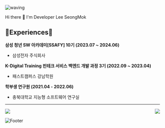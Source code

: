 ![waving](https://capsule-render.vercel.app/api?type=waving&height=300&text=SeongMok%20Lee&fontColor=FFFFFF&animation=twinkling&fontAlign=50&fontAlignY=40&color=0:BCE3FD,100:C091F6&section=header)
</br>

Hi there 👋 I'm Developer Lee SeongMok  </br>


<div align = left>

<!--
## 💻Tech Skills💻
## Language
  <img src="https://img.shields.io/badge/java-007396?style=for-the-badge&logo=java&logoColor=white">
  <img src="https://img.shields.io/badge/Python-3776AB?style=for-the-badge&logo=Python&logoColor=white">
  <img src="https://img.shields.io/badge/TypeScript-3178C6?style=for-the-badge&logo=TypeScript&logoColor=white">

## Framework
  <img src="https://img.shields.io/badge/Spring Boot-6DB33F?style=for-the-badge&logo=Spring Boot&logoColor=white">
  <img src="https://img.shields.io/badge/Spring-6DB33F?style=for-the-badge&logo=Spring&logoColor=white">
  <img src="https://img.shields.io/badge/Django-092E20?style=for-the-badge&logo=Django&logoColor=white">
  <img src="https://img.shields.io/badge/Spring Data JPA-6DB33F?style=for-the-badge&logo=Spring Data JPA&logoColor=white"> 
  <img src="https://img.shields.io/badge/MyBatis-D14836?style=for-the-badge&logo=MyBatis&logoColor=white">
  </br>
  <img src="https://img.shields.io/badge/Git-F05032?style=for-the-badge&logo=Git&logoColor=white">
  <img src="https://img.shields.io/badge/Thymeleaf-005F0F?style=for-the-badge&logo=Thymeleaf&logoColor=white">  
  <img src="https://img.shields.io/badge/MySQL-4479A1?style=for-the-badge&logo=MySQL&logoColor=white">
  <img src="https://img.shields.io/badge/Linux-FCC624?style=for-the-badge&logo=Linux&logoColor=white">
  <img src="https://img.shields.io/badge/Amazon AWS-232F3E?style=for-the-badge&logo=Amazon AWS&logoColor=white">
  <img src="https://img.shields.io/badge/Amazon EC2-FF9900?style=for-the-badge&logo=Amazon EC2&logoColor=white">
  
  <img src="https://img.shields.io/badge/SQlite-003B57?style=for-the-badge&logo=SQlite&logoColor=white">

  
  <img src="https://img.shields.io/badge/Next.js-000000?style=for-the-badge&logo=Next.js&logoColor=white">
  <img src="https://img.shields.io/badge/SQlite-003B57?style=for-the-badge&logo=SQlite&logoColor=white">
 -->

## 🌱Experiences🌱

**삼성 청년 SW 아카데미[SSAFY] 10기 (2023.07 ~ 2024.06)**
- 삼성전자 주식회사
<!--
**Bachelor Degree (Mar 2018 - Aug 2023)**
- School of Computer science, Chungbuk National University</br>
-->  
**K-Digital Training 핀테크 서비스 백엔드 개발 과정 3기  (2022.09 ~ 2023.04)**
- 패스트캠퍼스 강남학원

**학부생 연구원 (2021.04 - 2022.06)**
- 충북대학교 지능형 소프트웨어 연구실

---

<img align='center' src="https://github-readme-stats.vercel.app/api?username=CocoIsCat">
<img align='right' src="http://mazassumnida.wtf/api/v2/generate_badge?boj=demy176">
</div>

<!--
**CocoIsCat/CocoIsCat** is a ✨ _special_ ✨ repository because its `README.md` (this file) appears on your GitHub profile.
Here are some ideas to get you started:

- 🔭 I’m currently working on ...
- 🌱 I’m currently learning ...
- 👯 I’m looking to collaborate on ...
- 🤔 I’m looking for help with ...
- 💬 Ask me about ...
- 📫 How to reach me: ...
- 😄 Pronouns: ...
- ⚡ Fun fact: ...
-->


![Footer](https://capsule-render.vercel.app/api?type=waving&color=0:C091F6,100:BCE3FD&text=%20%20&fontAlign=30&height=250&section=footer)

